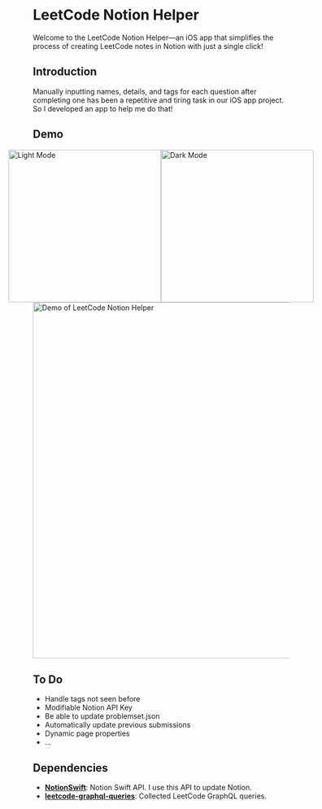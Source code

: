 # LeetCode Notion Helper
Welcome to the LeetCode Notion Helper—an iOS app that simplifies the process of creating LeetCode notes in Notion with just a single click!

## Introduction
Manually inputting names, details, and tags for each question after completing one has been a repetitive and tiring task in our iOS app project.
So I developed an app to help me do that!

## Demo
<div style="display: flex; justify-content: center; align-items: center;">
  <img src="https://i.imgur.com/T4oUH2E.png" alt="Light Mode" width="300">
  <img src="https://i.imgur.com/8zRNRL1.jpg" alt="Dark Mode" width="300">
</div>
<img src="https://media0.giphy.com/media/v1.Y2lkPTc5MGI3NjExdnZpbjc0a2s1bzdvcnRzcjQ2NG5wY2JpY3VobmdjYm5wcnptbXF3cCZlcD12MV9pbnRlcm5hbF9naWZfYnlfaWQmY3Q9Zw/mgEqVNdQrNMgnjHirh/giphy.gif" alt="Demo of LeetCode Notion Helper" width="700">

## To Do
- Handle tags not seen before
- Modifiable Notion API Key
- Be able to update problemset.json
- Automatically update previous submissions
- Dynamic page properties
- ...

## Dependencies

- **[NotionSwift](https://github.com/chojnac/NotionSwift)**: Notion Swift API. I use this API to update Notion.
- **[leetcode-graphql-queries](https://github.com/akarsh1995/leetcode-graphql-queries)**: Collected LeetCode GraphQL queries.
